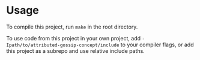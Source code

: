 # Usage

To compile this project, run `make` in the root directory.

To use code from this project in your own project, add `-Ipath/to/attributed-gossip-concept/include`
to your compiler flags, or add this project as a subrepo and use relative include paths.
